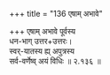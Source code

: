 +++
title = "136 एषाम् अभावे"

+++
एषाम् अभावे पूर्वस्य  
धन-भाग् उत्तर+उत्तरः।  
स्वर्-यातस्य ह्य् अपुत्रस्य  
सर्व-वर्णेष्व् अयं विधिः  ॥ २.१३६ ॥